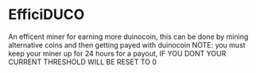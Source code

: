 # EfficiDUCO
An efficent miner for earning more duinocoin, this can be done by mining alternative coins and then getting payed with duinocoin
NOTE: you must keep your miner up for 24 hours for a payout, IF YOU DONT YOUR CURRENT THRESHOLD WILL BE RESET TO 0

